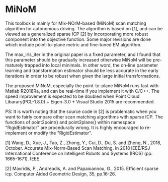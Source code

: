 # MiNoM
This toolbox is mainly for MIx-NOrM-based (MiNoM) scan matching algorithm for autonomous driving. The algorithm is based on [1], and can be viewed as a generalized sparse ICP [2] by incorporating more robust component into the objective function. Some major revisions are done which include point-to-plane metric and fine-tuned EM algorithm. 

The max_irls_iter in the original paper is a fixed parameter, and I found that this parameter should be gradually increased otherwise MiNoM will be pre-maturely trapped into local minimals. In other word, the on-line parameter learning and transformation estimator should be less accurate in the early iterations in order to be robust when given the large initial transformations. 

The proposed MiNoM, especially the point-to-plane MiNoM runs fast with Matlab R2018Ra, and can be real-time if you implement it with C/C++. The speed improvement is expected to be doubled when Point Cloud Libarary(PCL-1.8.0) + Eigen-3.0 + Visual Studio 2015 are recommended. 

PS: It is worth noting that the source code in [2] is problematic when you want to fairly compare other scan matching algorithms with sparse ICP. The functions of point2point() and point2plane() within namespace "RigidEstimator" are procedurally wrong. It is highly encouraged to re-implement or modify the "RigidEstimator".   

[1] Wang, D., Xue, J., Tao, Z., Zhong, Y., Cui, D., Du, S. and Zheng, N., 2018, October. Accurate Mix-Norm-Based Scan Matching. In 2018 IEEE/RSJ International Conference on Intelligent Robots and Systems (IROS) (pp. 1665-1671). IEEE.

[2] Mavridis, P., Andreadis, A. and Papaioannou, G., 2015. Efficient sparse icp. Computer Aided Geometric Design, 35, pp.16-26.
